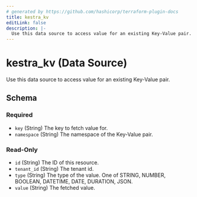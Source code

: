 ```yaml
---
# generated by https://github.com/hashicorp/terraform-plugin-docs
title: kestra_kv
editLink: false
description: |-
  Use this data source to access value for an existing Key-Value pair.
---
```


# kestra_kv (Data Source)

Use this data source to access value for an existing Key-Value pair.



<!-- schema generated by tfplugindocs -->
## Schema

### Required

- `key` (String) The key to fetch value for.
- `namespace` (String) The namespace of the Key-Value pair.

### Read-Only

- `id` (String) The ID of this resource.
- `tenant_id` (String) The tenant id.
- `type` (String) The type of the value. One of STRING, NUMBER, BOOLEAN, DATETIME, DATE, DURATION, JSON.
- `value` (String) The fetched value.
